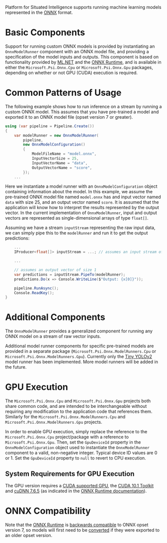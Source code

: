 Platform for Situated Intelligence supports running machine learning models represented in the [ONNX](https://github.com/onnx/onnx/) format.

# Basic Components

Support for running custom ONNX models is provided by instantiating an `OnnxModelRunner` component with an ONNX model file, and providing a specification of the model inputs and outputs. This component is based on functionality provided by [ML.NET](https://docs.microsoft.com/en-us/dotnet/machine-learning/) and the [ONNX Runtime](https://microsoft.github.io/onnxruntime/), and is available in either the `Microsoft.Psi.Onnx.Cpu` or `Microsoft.Psi.Onnx.Gpu` packages, depending on whether or not GPU (CUDA) execution is required.

# Common Patterns of Usage

The following example shows how to run inference on a stream by running a custom ONNX model. This assumes that you have pre-trained a model and exported it to an ONNX model file (opset version 7 or greater).

```csharp
using (var pipeline = Pipeline.Create())
{
    var modelRunner = new OnnxModelRunner(
        pipeline,
        new OnnxModelConfiguration()
        {
            ModelFileName = "model.onnx",
            InputVectorSize = 25,
            InputVectorName = "data",
            OutputVectorName = "score",
        });
    ...
```

Here we instantiate a model runner with an `OnnxModelConfiguration` object containing information about the model. In this example, we assume the pre-trained ONNX model file named `model.onnx` has and input vector named `data` with size 25, and an output vector named `score`. It is assumed that the application will know how to interpret the results represented by the output vector. In the current implementation of `OnnxModelRunner`, input and output vectors are represented as single-dimensional arrays of type `float[]`.

Assuming we have a stream `inputStream` representing the raw input data, we can simply pipe this to the `modelRunner` and run it to get the output predictions:

```csharp
    ...
    IProducer<float[]> inputStream = ...; // assumes an input stream of raw vector data

    ...

    // assumes an output vector of size 1
    var predictions = inputStream.PipeTo(modelRunner);
    predictions.Do(x => Console.WriteLine($"Output: {x[0]}"));

    pipeline.RunAsync();
    Console.ReadKey();
}
```

# Additional Components

The `OnnxModelRunner` provides a generalized component for running any ONNX model on a stream of raw vector inputs.

Additional model runner components for specific pre-trained models are provided in a separate package (`Microsoft.Psi.Onnx.ModelRunners.Cpu` or `Microsoft.Psi.Onnx.ModelRunners.Gpu`). Currently only the [Tiny YOLOv2](https://github.com/onnx/models/tree/master/vision/object_detection_segmentation/tiny-yolov2) model runner has been implemented. More model runners will be added in the future.

# GPU Execution

The `Microsoft.Psi.Onnx.Cpu` and `Microsoft.Psi.Onnx.Gpu` projects both share common code, and are intended to be interchangeable without requiring any modification to the application code that references them. Similarly for the `Microsoft.Psi.Onnx.ModelRunners.Cpu` and `Microsoft.Psi.Onnx.ModelRunners.Gpu` projects.

In order to enable GPU execution, simply replace the reference to the `Microsoft.Psi.Onnx.Cpu` project/package with a reference to `Microsoft.Psi.Onnx.Gpu`. Then, set the `GpuDeviceId` property in the `OnnxModelConfiguration` object used to instantiate the `OnnxModelRunner` component to a valid, non-negative integer. Typical device ID values are 0 or 1. Set the `GpuDeviceId` property to `null` to revert to CPU execution.

## System Requirements for GPU Execution

The GPU version requires a [CUDA supported GPU](https://developer.nvidia.com/cuda-gpus#compute), the [CUDA 10.1 Toolkit](https://developer.nvidia.com/cuda-downloads) and [cuDNN 7.6.5](https://developer.nvidia.com/cudnn) (as indicated in the [ONNX Runtime documentation](https://github.com/Microsoft/onnxruntime#system-requirements)).

# ONNX Compatibility

Note that the [ONNX Runtime](https://microsoft.github.io/onnxruntime/) is [backwards compatible](https://github.com/microsoft/onnxruntime/blob/master/docs/Versioning.md#backwards-compatibility) to ONNX opset version 7, so models will first need to be [converted](https://github.com/onnx/onnx/blob/master/docs/VersionConverter.md) if they were exported to an older opset version.

